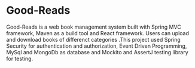 # Good-Reads
Good-Reads is a web book management system built with Spring MVC framework, Maven as a build tool and React framework. Users can upload and download books of differenct categories .This project used Spring Security for authentication and authorization, Event Driven Programming, MySql and MongoDb as database and Mockito and AssertJ testing library for testing. 

